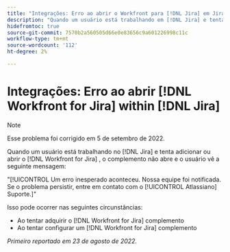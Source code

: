 ```yaml
---
title: "Integrações: Erro ao abrir o Workfront para [!DNL Jira] em Jira"
description: "Quando um usuário está trabalhando em [!DNL Jira] e tenta adicionar ou abrir o [!DNL Workfront for Jira] , o complemento não abre e o usuário vê uma mensagem de erro."
hidefromtoc: true
source-git-commit: 7570b2a560505d66e0e83656c9a601226998c11c
workflow-type: tm+mt
source-wordcount: '112'
ht-degree: 2%

---
```



# Integrações: Erro ao abrir [!DNL Workfront for Jira] within [!DNL Jira]

<!--Becky recheck DNL-->

>[!NOTE]
>
>Esse problema foi corrigido em 5 de setembro de 2022.

Quando um usuário está trabalhando no [!DNL Jira] e tenta adicionar ou abrir o [!DNL Workfront for Jira] , o complemento não abre e o usuário vê a seguinte mensagem:

&quot;[!UICONTROL Um erro inesperado aconteceu. Nossa equipe foi notificada. Se o problema persistir, entre em contato com o [!UICONTROL Atlassiano] Suporte.]&quot;

Isso pode ocorrer nas seguintes circunstâncias:

* Ao tentar adquirir o [!DNL Workfront for Jira] complemento
* Ao tentar configurar um [!DNL Workfront for Jira] complemento

_Primeiro reportado em 23 de agosto de 2022._

